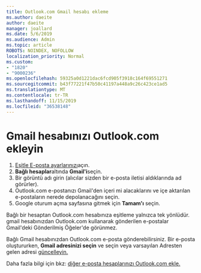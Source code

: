 ```yaml
---
title: Outlook.com Gmail hesabı ekleme
ms.author: daeite
author: daeite
manager: joallard
ms.date: 5/6/2019
ms.audience: Admin
ms.topic: article
ROBOTS: NOINDEX, NOFOLLOW
localization_priority: Normal
ms.custom:
- "1820"
- "9000236"
ms.openlocfilehash: 59325a0d1221dac6fcd905f3918c164f69551271
ms.sourcegitcommit: b43f77221f47b50c41197a448a9c26c423ce1ad5
ms.translationtype: MT
ms.contentlocale: tr-TR
ms.lasthandoff: 11/15/2019
ms.locfileid: "36538148"
---
```

# <a name="add-your-gmail-account-to-outlookcom"></a>Gmail hesabınızı Outlook.com ekleyin

1. [Eşitle E-posta ayarlarınızı](https://go.microsoft.com/fwlink/?linkid=875264)açın.
2. **Bağlı hesaplar**altında **Gmail'i**seçin.
3. Bir görüntü adı girin (alıcılar sizden bir e-posta iletisi aldıklarında ad görürler).
4. Outlook.com e-postanızı Gmail'den içeri mi alacaklarını ve içe aktarılan e-postaların nerede depolanacağını seçin.
5. Google oturum açma sayfasına gitmek için **Tamam'ı** seçin.

Bağlı bir hesaptan Outlook.com hesabınıza eşitleme yalnızca tek yönlüdür. gmail hesabınızdan Outlook.com kullanarak gönderilen e-postalar Gmail'deki Gönderilmiş Öğeler'de görünmez.

Bağlı Gmail hesabınızdan Outlook.com e-posta gönderebilirsiniz. Bir e-posta oluştururken, **Gmail adresinizi seçin** ve seçin veya varsayılan Adresten gelen adresi [güncelleyin.](https://go.microsoft.com/fwlink/?linkid=875264)

Daha fazla bilgi için bkz: [diğer e-posta hesaplarınızı Outlook.com ekle.](https://support.office.com/article/c5224df4-5885-4e79-91ba-523aa743f0ba?wt.mc_id=Office_Outlook_com_Alchemy)